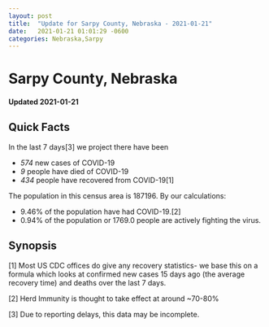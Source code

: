 ```yaml
---
layout: post
title:  "Update for Sarpy County, Nebraska - 2021-01-21"
date:   2021-01-21 01:01:29 -0600
categories: Nebraska,Sarpy
---
```


# Sarpy County, Nebraska
#### Updated 2021-01-21

## Quick Facts

In the last 7 days[3] we project there have been
- *574* new cases of COVID-19
- *9* people have died of COVID-19
- *434* people have recovered from COVID-19[1]

The population in this census area is 187196. By our calculations:
- 9.46% of the population have had COVID-19.[2]
- 0.94% of the population or 1769.0 people are actively fighting the virus.

## Synopsis




[1] Most US CDC offices do give any recovery statistics- we base this on a formula which looks at confirmed new cases
15 days ago (the average recovery time) and deaths over the last 7 days.

[2] Herd Immunity is thought to take effect at around ~70-80%

[3] Due to reporting delays, this data may be incomplete.
 
    